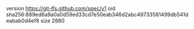 version https://git-lfs.github.com/spec/v1
oid sha256:889ed6a9a0a0d59ed33cd7e50eab346d2abc49733581499db541deabab0d4ef8
size 2880
